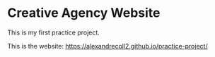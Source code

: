 # Creative Agency Website

This is my first practice project.

This is the website:
https://alexandrecoll2.github.io/practice-project/

